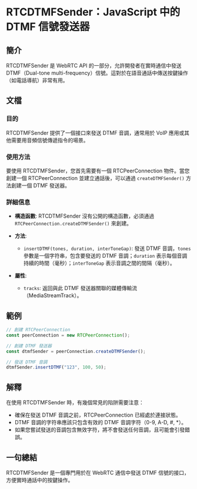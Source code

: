 <!--
Meta Description: # RTCDTMFSender：JavaScript 中的 DTMF 信號發送器 ## 簡介 RTCDTMFSender 是 WebRTC API 的一部分，允許開發者在實時通信中發送 DTMF（Dual-tone multi-frequency）信號。這對於在語音通話中傳送按鍵操作（如電話導航）非...
Meta Keywords: dtmf, rtcdtmfsender, rtcpeerconnection, createdtmfsender, javascript
-->

# RTCDTMFSender：JavaScript 中的 DTMF 信號發送器

## 簡介
RTCDTMFSender 是 WebRTC API 的一部分，允許開發者在實時通信中發送 DTMF（Dual-tone multi-frequency）信號。這對於在語音通話中傳送按鍵操作（如電話導航）非常有用。

## 文檔
### 目的
RTCDTMFSender 提供了一個接口來發送 DTMF 音調，通常用於 VoIP 應用或其他需要用音頻信號傳遞指令的場景。

### 使用方法
要使用 RTCDTMFSender，您首先需要有一個 RTCPeerConnection 物件。當您創建一個 RTCPeerConnection 並建立通話後，可以通過 `createDTMFSender()` 方法創建一個 DTMF 發送器。

### 詳細信息
- **構造函數**: RTCDTMFSender 沒有公開的構造函數，必須通過 `RTCPeerConnection.createDTMFSender()` 來創建。
- **方法**:
  - `insertDTMF(tones, duration, interToneGap)`: 發送 DTMF 音調，`tones` 參數是一個字符串，包含要發送的 DTMF 音調；`duration` 表示每個音調持續的時間（毫秒）；`interToneGap` 表示音調之間的間隔（毫秒）。
  
- **屬性**:
  - `tracks`: 返回與此 DTMF 發送器關聯的媒體傳輸流（MediaStreamTrack）。

## 範例
```javascript
// 創建 RTCPeerConnection
const peerConnection = new RTCPeerConnection();

// 創建 DTMF 發送器
const dtmfSender = peerConnection.createDTMFSender();

// 發送 DTMF 音調
dtmfSender.insertDTMF("123", 100, 50);
```

## 解釋
在使用 RTCDTMFSender 時，有幾個常見的陷阱需要注意：
- 確保在發送 DTMF 音調之前，RTCPeerConnection 已經處於連接狀態。
- DTMF 音調的字符串應該只包含有效的 DTMF 音調字符（0-9, A-D, #, *）。
- 如果您嘗試發送的音調包含無效字符，將不會發送任何音調，且可能會引發錯誤。

## 一句總結
RTCDTMFSender 是一個專門用於在 WebRTC 通信中發送 DTMF 信號的接口，方便實時通話中的按鍵操作。